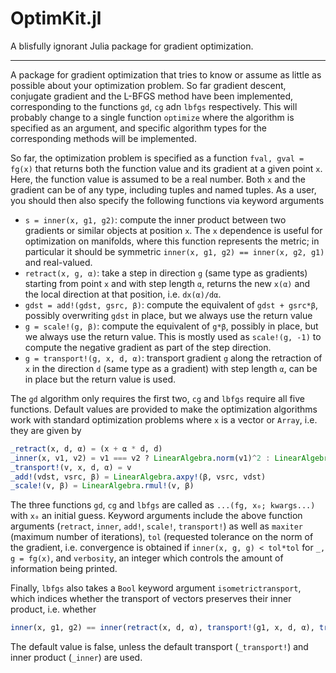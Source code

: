 # OptimKit.jl

A blisfully ignorant Julia package for gradient optimization.

---

A package for gradient optimization that tries to know or assume as little as possible about your optimization problem. So far gradient descent, conjugate gradient and the L-BFGS method have been implemented, corresponding to the functions `gd`, `cg` adn `lbfgs` respectively. This will probably change to a single function `optimize` where the algorithm is specified as an argument, and specific algorithm types for the corresponding methods will be implemented.

So far, the optimization problem is specified as a function `fval, gval = fg(x)` that returns both the function value and its gradient at a given point `x`. Here, the function value is assumed to be a real number. Both `x` and the gradient can be of any type, including tuples and named tuples. As a user, you should then also specify the following functions via keyword arguments

*    `s = inner(x, g1, g2)`: compute the inner product between two gradients or similar objects at position `x`. The `x` dependence is useful for optimization on manifolds, where this function represents the metric; in particular it should be symmetric `inner(x, g1, g2) == inner(x, g2, g1)` and real-valued.
*    `retract(x, g, α)`: take a step in direction `g` (same type as gradients) starting from point `x` and with step length `α`, returns the new `x(α)` and the local direction at that position, i.e. `dx(α)/dα`.
*    `gdst = add!(gdst, gsrc, β)`: compute the equivalent of `gdst + gsrc*β`, possibly overwriting `gdst` in place, but we always use the return value
*    `g = scale!(g, β)`: compute the equivalent of `g*β`, possibly in place, but we always use the return value. This is mostly used as `scale!(g, -1)` to compute the negative gradient as part of the step direction.
*    `g = transport!(g, x, d, α)`: transport gradient `g` along the retraction of `x` in the direction `d` (same type as a gradient) with step length `α`, can be in place but the return value is used.

The `gd` algorithm only requires the first two, `cg` and `lbfgs` require all five functions. Default values are provided to make the optimization algorithms work with standard optimization problems where `x` is a vector or `Array`, i.e. they are given by
```julia
_retract(x, d, α) = (x + α * d, d)
_inner(x, v1, v2) = v1 === v2 ? LinearAlgebra.norm(v1)^2 : LinearAlgebra.dot(v1, v2)
_transport!(v, x, d, α) = v
_add!(vdst, vsrc, β) = LinearAlgebra.axpy!(β, vsrc, vdst)
_scale!(v, β) = LinearAlgebra.rmul!(v, β)
```

The three functions `gd`, `cg` and `lbfgs` are called as `...(fg, x₀; kwargs...)` with `x₀` an initial guess. Keyword arguments include the above function arguments (`retract`, `inner`, `add!`, `scale!`, `transport!`) as well as `maxiter` (maximum number of iterations), `tol` (requested tolerance on the norm of the gradient, i.e. convergence is obtained if `inner(x, g, g) < tol*tol` for `_, g = fg(x)`, and `verbosity`, an integer which controls the amount of information being printed.

Finally, `lbfgs` also takes a `Bool` keyword argument `isometrictransport`, which indices whether the transport of vectors preserves their inner product, i.e. whether
```julia
inner(x, g1, g2) == inner(retract(x, d, α), transport!(g1, x, d, α), transport!(g2, x, d, α))
```
The default value is false, unless the default transport (`_transport!`) and inner product (`_inner`) are used.
